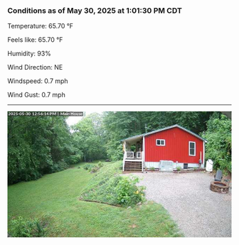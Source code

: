 ### Conditions as of May 30, 2025 at 1:01:30 PM CDT 

Temperature: 65.70 &deg;F

Feels like: 65.70 &deg;F

Humidity: 93%

Wind Direction: NE

Windspeed: 0.7 mph

Wind Gust: 0.7 mph

---

<img src="./images/latest.jpeg"/>

